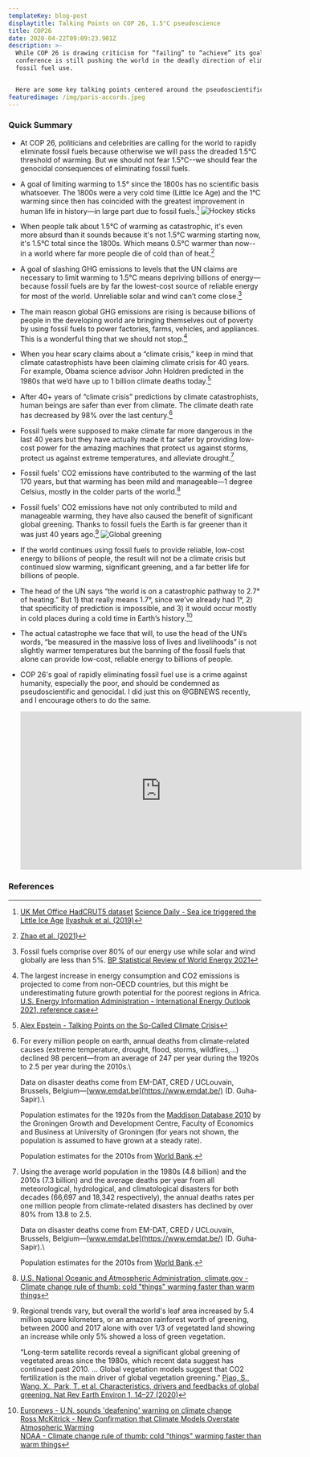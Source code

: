 ```yaml
---
templateKey: blog-post
displaytitle: Talking Points on COP 26, 1.5°C pseudoscience
title: COP26
date: 2020-04-22T09:09:23.901Z
description: >-
  While COP 26 is drawing criticism for “failing” to “achieve” its goals, this
  conference is still pushing the world in the deadly direction of eliminating
  fossil fuel use.


  Here are some key talking points centered around the pseudoscientific 1.5°C threshold of warming that is used to justify so much destruction.
featuredimage: /img/paris-accords.jpeg
---
```

### Quick Summary

- At COP 26, politicians and celebrities are calling for the world to rapidly eliminate fossil fuels because otherwise we will pass the dreaded 1.5°C threshold of warming.
But we should not fear 1.5°C--we should fear the genocidal consequences of eliminating fossil fuels.

- A goal of limiting warming to 1.5° since the 1800s has no scientific basis whatsoever. The 1800s were a very cold time (Little Ice Age) and the 1°C warming since then has coincided with the greatest improvement in human life in history—in large part due to fossil fuels.[^1]
  ![Hockey sticks](/img/hydrocarbons-and-human-flourishing-hockey-sticks.png)

- When people talk about 1.5°C of warming as catastrophic, it's even more absurd than it sounds because it's not 1.5°C warming starting now, it's 1.5°C total since the 1800s. Which means 0.5°C warmer than now--in a world where far more people die of cold than of heat.[^2]

- A goal of slashing GHG emissions to levels that the UN claims are necessary to limit warming to 1.5°C means depriving billions of energy—because fossil fuels are by far the lowest-cost source of reliable energy for most of the world. Unreliable solar and wind can’t come close.[^3]

- The main reason global GHG emissions are rising is because billions of people in the developing world are bringing themselves out of poverty by using fossil fuels to power factories, farms, vehicles, and appliances. This is a wonderful thing that we should not stop.[^4]

- When you hear scary claims about a “climate crisis,” keep in mind that climate catastrophists have been claiming climate crisis for 40 years. For example, Obama science advisor John Holdren predicted in the 1980s that we’d have up to 1 billion climate deaths today.[^5]

- After 40+ years of “climate crisis” predictions by climate catastrophists, human beings are safer than ever from climate. The climate death rate has decreased by 98% over the last century.[^6]

- Fossil fuels were supposed to make climate far more dangerous in the last 40 years but they have actually made it far safer by providing low-cost power for the amazing machines that protect us against storms, protect us against extreme temperatures, and alleviate drought.[^7]

- Fossil fuels' CO2 emissions have contributed to the warming of the last 170 years, but that warming has been mild and manageable—1 degree Celsius, mostly in the colder parts of the world.[^8]

- Fossil fuels' CO2 emissions have not only contributed to mild and manageable warming, they have also caused the benefit of significant global greening. Thanks to fossil fuels the Earth is far greener than it was just 40 years ago.[^9]
  ![Global greening](/img/change_in_leaf_area.jpg)

- If the world continues using fossil fuels to provide reliable, low-cost energy to billions of people, the result will not be a climate crisis but continued slow warming, significant greening, and a far better life for billions of people.

- The head of the UN says “the world is on a catastrophic pathway to 2.7° of heating.” But 1) that really means 1.7°, since we’ve already had 1°, 2) that specificity of prediction is impossible, and 3) it would occur mostly in cold places during a cold time in Earth’s history.[^10]

- The actual catastrophe we face that will, to use the head of the UN’s words, “be measured in the massive loss of lives and livelihoods” is not slightly warmer temperatures but the banning of the fossil fuels that alone can provide low-cost, reliable energy to billions of people.

- COP 26's goal of rapidly eliminating fossil fuel use is a crime against humanity, especially the poor, and should be condemned as pseudoscientific and genocidal. I did just this on @GBNEWS recently, and I encourage others to do the same.
    <iframe width="560" height="315" src="https://www.youtube.com/embed/9dIUYY_Dq4E" title="YouTube video player" frameborder="0" allow="accelerometer; autoplay; clipboard-write; encrypted-media; gyroscope; picture-in-picture" allowfullscreen></iframe>

### References

[^1]:
    [UK Met Office HadCRUT5 dataset](https://www.metoffice.gov.uk/hadobs/hadcrut5/)
    [Science Daily - Sea ice triggered the Little Ice Age](https://www.sciencedaily.com/releases/2020/09/200917105354.htm)
    [Ilyashuk et al. (2019)](https://doi.org/10.1007/s00382-018-4555-y)

[^2]: [Zhao et al. (2021)](https://doi.org/10.1016/S2542-5196(21)00081-4)

[^3]:
    Fossil fuels comprise over 80% of our energy use while solar and wind globally are less than 5%.
    [BP Statistical Review of World Energy 2021](<>)

[^4]:
    The largest increase in energy consumption and CO2 emissions is projected to come from non-OECD countries, but this might be underestimating future growth potential for the poorest regions in Africa.
    [U.S. Energy Information Administration - International Energy Outlook 2021, reference case](https://www.eia.gov/outlooks/aeo/data/browser/#/?id=10-IEO2021&region=0-0&cases=Reference&start=2010&end=2050&f=A&linechart=~~~~~~~~~~~~~~~~~~~~Reference-d210719.11-10-IEO2021~Reference-d210719.25-10-IEO2021&map=&ctype=linechart&sourcekey=0)

[^5]: [Alex Epstein - Talking Points on the So-Called Climate Crisis](https://energytalkingpoints.com/climate-crisis/)

[^6]:
    For every million people on earth, annual deaths from climate-related causes (extreme temperature, drought, flood, storms, wildfires,…) declined 98 percent—from an average of 247 per year during the 1920s to 2.5 per year during the 2010s.\

    Data on disaster deaths come from EM-DAT, CRED / UCLouvain, Brussels, Belgium—[www.emdat.be](https://www.emdat.be/) (D. Guha-Sapir).\

    Population estimates for the 1920s from the [Maddison Database 2010](https://www.rug.nl/ggdc/historicaldevelopment/maddison/releases/maddison-database-2010) by the Groningen Growth and Development Centre, Faculty of Economics and Business at University of Groningen (for years not shown, the population is assumed to have grown at a steady rate).

    Population estimates for the 2010s from [World Bank](https://data.worldbank.org/indicator/SP.POP.TOTL).

[^7]:
    Using the average world population in the 1980s (4.8 billion) and the 2010s (7.3 billion) and the average deaths per year from all meteorological, hydrological, and climatological disasters for both decades (66,697 and 18,342 respectively), the annual deaths rates per one million people from climate-related disasters has declined by over 80% from 13.8 to 2.5.

    Data on disaster deaths come from EM-DAT, CRED / UCLouvain, Brussels, Belgium—[www.emdat.be](https://www.emdat.be/) (D. Guha-Sapir).\

    Population estimates for the 2010s from [World Bank](https://data.worldbank.org/indicator/SP.POP.TOTL).

[^8]: [U.S. National Oceanic and Atmospheric Administration, climate.gov - Climate change rule of thumb: cold "things" warming faster than warm things](https://www.climate.gov/news-features/blogs/beyond-data/climate-change-rule-thumb-cold-things-warming-faster-warm-things)

[^9]:
    Regional trends vary, but overall the world's leaf area increased by 5.4 million square kilometers, or an amazon rainforest worth of greening, between 2000 and 2017 alone with over 1/3 of vegetated land showing an increase while only 5% showed a loss of green vegetation.

    “Long-term satellite records reveal a significant global greening of vegetated areas since the 1980s, which recent data suggest has continued past 2010.
    …
    Global vegetation models suggest that CO2 fertilization is the main driver of global vegetation greening.” 
    [Piao, S., Wang, X., Park, T. et al. Characteristics, drivers and feedbacks of global greening. Nat Rev Earth Environ 1, 14–27 (2020)](https://doi.org/10.1038/s43017-019-0001-x)

[^10]:
    [Euronews - U.N. sounds 'deafening' warning on climate change](https://www.euronews.com/2021/08/09/us-climate-change-ipcc-report)\
    [Ross McKitrick - New Confirmation that Climate Models Overstate Atmospheric Warming](https://judithcurry.com/2021/08/17/new-confirmation-that-climate-models-overstate-atmospheric-warming-2/)\
    [NOAA - Climate change rule of thumb: cold "things" warming faster than warm things](https://www.climate.gov/news-features/blogs/beyond-data/climate-change-rule-thumb-cold-things-warming-faster-warm-things)